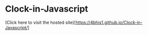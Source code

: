 # Clock-in-Javascript

(Click here to visit the hosted site)[https://4bhis1.github.io/Clock-in-Javascript/]
